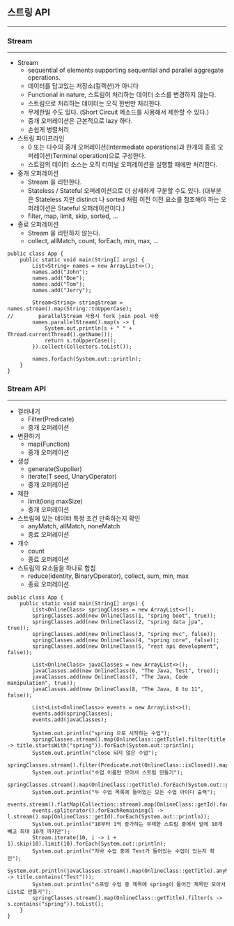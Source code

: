 ## 스트링 API
<hr/>

### Stream
<hr/>

* Stream
  * sequential of elements supporting sequential and parallel aggregate operations.
  * 데이터를 담고있는 저장소(컬렉션)가 아니다
  * Functional in nature, 스트림이 처리하는 데이터 소스를 변경하지 않는다.
  * 스트림으로 처리하는 데이터는 오직 한번만 처리한다.
  * 무제한일 수도 있다. (Short Circuit 메소드를 사용해서 제한할 수 있다.)
  * 중개 오퍼레이션은 근본적으로 lazy 하다.
  * 손쉽게 병렬처리
* 스트링 파이프라인
  * 0 또는 다수의 중개 오퍼레이션(Intermediate operations)과 한개의 종료 오퍼레이션(Terminal operation)으로 구성한다.
  * 스트림의 데이터 소스는 오직 터미널 오퍼레이션을 실행할 때에만 처리한다.
* 중개 오퍼레이션
  * Stream 을 리턴한다.
  * Stateless / Stateful 오퍼레이션으로 더 상세하게 구분할 수도 있다. (대부분은 Stateless 지만 distinct 나 sorted 처럼 이전 이전 요소를 참조해야 하는 오퍼레이션은 Stateful 오퍼레이션이다.)
  * filter, map, limit, skip, sorted, ...
* 종료 오퍼레이션
  * Stream 을 리턴하지 않는다.
  * collect, allMatch, count, forEach, min, max, ...
```
public class App {
    public static void main(String[] args) {
        List<String> names = new ArrayList<>();
        names.add("John");
        names.add("Doe");
        names.add("Tom");
        names.add("Jerry");

        Stream<String> stringStream = names.stream().map(String::toUpperCase);
//        parallelStream 사용시 fork join pool 사용
        names.parallelStream().map(s -> {
            System.out.println(s + " " + Thread.currentThread().getName());
            return s.toUpperCase();
        }).collect(Collectors.toList());

        names.forEach(System.out::println);
    }
}
```

### Stream API
<hr/>

* 걸러내기
  * Filter(Predicate)
  * 중개 오퍼레이션
* 변환하기
  * map(Function)
  * 중개 오퍼레이션
* 생성
  * generate(Supplier)
  * iterate(T seed, UnaryOperator)
  * 중개 오퍼레이션
* 제한
  * limit(long maxSize)
  * 중개 오퍼레이션
* 스트림에 있는 데이터 특정 조건 만족하는지 확인
  * anyMatch, allMatch, noneMatch
  * 종료 오퍼레이션
* 개수
  * count
  * 종료 오퍼레이션
* 스트림의 요소들을 하나로 합침
  * reduce(identity, BinaryOperator), collect, sum, min, max
  * 종료 오퍼레이션
```
public class App {
    public static void main(String[] args) {
        List<OnlineClass> springClasses = new ArrayList<>();
        springClasses.add(new OnlineClass(1, "spring boot", true));
        springClasses.add(new OnlineClass(2, "spring data jpa", true));
        springClasses.add(new OnlineClass(3, "spring mvc", false));
        springClasses.add(new OnlineClass(4, "spring core", false));
        springClasses.add(new OnlineClass(5, "rest api development", false));

        List<OnlineClass> javaClasses = new ArrayList<>();
        javaClasses.add(new OnlineClass(6, "The Java, Test", true));
        javaClasses.add(new OnlineClass(7, "The Java, Code manipulation", true));
        javaClasses.add(new OnlineClass(8, "The Java, 8 to 11", false));

        List<List<OnlineClass>> events = new ArrayList<>();
        events.add(springClasses);
        events.add(javaClasses);

        System.out.println("spring 으로 시작하는 수업");
        springClasses.stream().map(OnlineClass::getTitle).filter(title -> title.startsWith("spring")).forEach(System.out::println);
        System.out.println("close 되지 않은 수업");
        springClasses.stream().filter(Predicate.not(OnlineClass::isClosed)).map(OnlineClass::getTitle).forEach(System.out::println);
        System.out.println("수업 이름만 모아서 스트림 만들기");
        springClasses.stream().map(OnlineClass::getTitle).forEach(System.out::println);
        System.out.println("두 수업 목록에 들어있는 모든 수업 아이디 출력");
        events.stream().flatMap(Collection::stream).map(OnlineClass::getId).forEach(System.out::println);
        events.spliterator().forEachRemaining(l -> l.stream().map(OnlineClass::getId).forEach(System.out::println));
        System.out.println("10부터 1씩 증가하는 무제한 스트림 중에서 앞에 10개 빼고 최대 10개 까지만");
        Stream.iterate(10, i -> i + 1).skip(10).limit(10).forEach(System.out::println);
        System.out.println("자바 수업 중에 Test가 들어있는 수업이 있는지 확인");
        System.out.println(javaClasses.stream().map(OnlineClass::getTitle).anyMatch(title -> title.contains("Test")));
        System.out.println("스프링 수업 중 제목에 spring이 들어간 제목만 모아서 List로 만들기");
        springClasses.stream().map(OnlineClass::getTitle).filter(s -> s.contains("spring")).toList();
    }
}
```